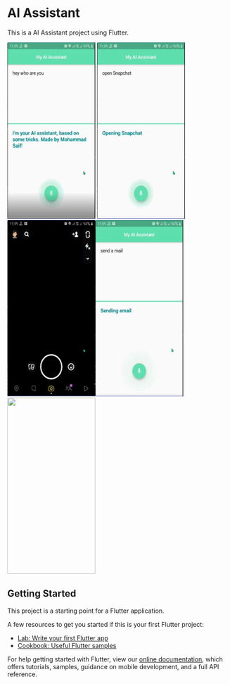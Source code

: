 # AI Assistant

This is a AI Assistant project using Flutter.


<img src="screenshot/Screenshot_6.png" width=200, height=400> <img src="screenshot/Screenshot_8.png" width=200, height=400>
<img src="screenshot/Screenshot_9.png" width=200, height=400><img src="screenshot/Screenshot_10.png" width=200, height=400><img src="screenshot/GScreenshot_11.png" width=200, height=400>
## Getting Started

This project is a starting point for a Flutter application.

A few resources to get you started if this is your first Flutter project:

- [Lab: Write your first Flutter app](https://flutter.dev/docs/get-started/codelab)
- [Cookbook: Useful Flutter samples](https://flutter.dev/docs/cookbook)

For help getting started with Flutter, view our
[online documentation](https://flutter.dev/docs), which offers tutorials,
samples, guidance on mobile development, and a full API reference.
